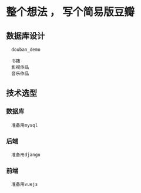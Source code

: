 # 整个想法 ， 写个简易版豆瓣
## 数据库设计
      douban_demo 
      
      书籍
      影视作品
      音乐作品

## 技术选型
   ### 数据库
      准备用mysql
   ### 后端
      准备用django
   ### 前端
      准备用vuejs